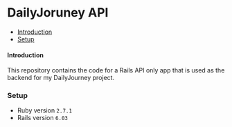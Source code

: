 # DailyJoruney API

- [Introduction](#Introduction)
- [Setup](#Setup)

#### Introduction

This repository contains the code for a Rails API only app that is used as the backend for my DailyJourney project.

### Setup

- Ruby version `2.7.1`
- Rails version `6.03`
